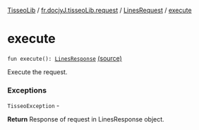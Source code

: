 [TisseoLib](../../index.md) / [fr.docjyJ.tisseoLib.request](../index.md) / [LinesRequest](index.md) / [execute](./execute.md)

# execute

`fun execute(): `[`LinesResponse`](../../fr.docjy-j.tisseo-lib.model.line/-lines-response/index.md) [(source)](https://github.com/docjyJ/TisseoLib/tree/master/src/main/kotlin/fr/docjyJ/tisseoLib/request/LinesRequest.kt#L50)

Execute the request.

### Exceptions

`TisseoException` -

**Return**
Response of request in LinesResponse object.

